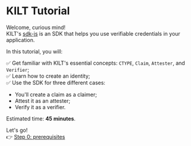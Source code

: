 # KILT Tutorial  

Welcome, curious mind!    
KILT's [sdk-js](https://kiltprotocol.github.io/kilt-workshop-101/#/) is an SDK that helps you use verifiable credentials in your application. 

In this tutorial, you will:   

✅ Get familiar with KILT's essential concepts: `CTYPE`, `Claim`, `Attester`, and `Verifier`;   
✅ Learn how to create an identity;   
✅ Use the SDK for three different cases: 
* You'll create a claim as a <span class="label-role claimer">claimer</span>; 
* Attest it as an <span class="label-role attester">attester</span>;
* Verify it as a <span class="label-role verifier">verifier</span>.  


Estimated time: **45 minutes**.   

Let's go!   
👉 [Step 0: prerequisites](https://kiltprotocol.github.io/kilt-workshop-101/#/prerequisites)


